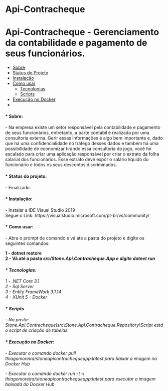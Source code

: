 # Api-Contracheque

# Api-Contracheque -  Gerenciamento da contabilidade e pagamento de seus funcionários.

<!--ts-->
   * [Sobre](#Sobre)
   * [Status do Projeto](#Status)
   * [Instalação](#instalacao)
   * [Como usar](#como-usar)
      * [Tecnologias](#Tecnologias)
      * [Scripts](#Scripts)      
   * [Execução no Docker](#Docker)
   *   
<!--te-->

<h4>* Sobre: </h4>

<p> - Na empresa existe um setor responsável pela contabilidade e pagamento de seus funcionários, entretanto, a parte contábil é realizada por uma consultoria externa. Gerir essas informações é algo bem importante e, dado que há uma confidencialidade no tráfego desses dados e também há uma possibilidade de economizar tirando essa consultoria do jogo, você foi escalado para criar uma aplicação responsável por criar o extrato da folha salarial dos funcionários. Esse extrato deve expôr o salário líquido do funcionário e todos os seus descontos discriminados.</p>

<h4>* Status do projeto: </h4>

<p> - Finalizado.</p>

<h4>* Instalação: </h4>

<p> - Instalar a IDE Visual Studio 2019 <br> Segue o Link: https://visualstudio.microsoft.com/pt-br/vs/community/</p>

<h4>* Como usar: </h4>

<p> - Abra o prompt de comando e vá até a pasta do projeto e digite os seguintes comandos:</p>

<b> 1 - dotnet restore </b><br>
<b> 2 - Vá até a pasta <i>src/Stone.Api.Contracheque.App<i> e digite dotnet run </b><br>
  
<h4>* Tecnologias: </h4>
<p>
  1 - .NET Core 3.1 <br>
  2 - Sql Server <br>
  3 - Entity FrameWork 3.1.14<br>   
  4 - XUnit
  5 - Docker
</p>

<h4>* Scripts</h4>

<p> - Na pasta: <i>Stone.Api.Contrecheque\src\Stone.Api.Contracheque.Repository\Script</i> está o script de criação de tabelas</p>

<h4>* Execução no Docker: </h4>

<p> - Executar o comando <i>docker pull thiagomoreira/stoneapicontrachequeapp:latest</i> para baixar a imagem no Docker Hub</p>
<p> - Executar o comando <i>docker run -t -i thiagomoreira/stoneapicontrachequeapp:latest</i> para executar a imagem baixada do Docker Hub</p>
